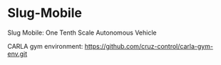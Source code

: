 # Slug-Mobile
Slug Mobile: One Tenth Scale Autonomous Vehicle

CARLA gym environment: https://github.com/cruz-control/carla-gym-env.git
